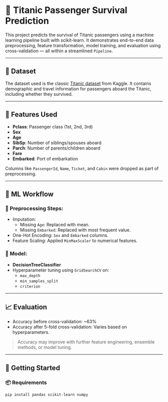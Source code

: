 # 🚢 Titanic Passenger Survival Prediction

This project predicts the survival of Titanic passengers using a machine learning pipeline built with scikit-learn. It demonstrates end-to-end data preprocessing, feature transformation, model training, and evaluation using cross-validation — all within a streamlined `Pipeline`.

---

## 📁 Dataset

The dataset used is the classic [Titanic dataset](https://www.kaggle.com/c/titanic/data) from Kaggle. It contains demographic and travel information for passengers aboard the Titanic, including whether they survived.

---

## 📌 Features Used

- **Pclass**: Passenger class (1st, 2nd, 3rd)
- **Sex**
- **Age**
- **SibSp**: Number of siblings/spouses aboard
- **Parch**: Number of parents/children aboard
- **Fare**
- **Embarked**: Port of embarkation

Columns like `PassengerId`, `Name`, `Ticket`, and `Cabin` were dropped as part of preprocessing.

---

## 🧠 ML Workflow

### 🔧 Preprocessing Steps:
- Imputation:
  - Missing `Age`: Replaced with mean.
  - Missing `Embarked`: Replaced with most frequent value.
- One-Hot Encoding: `Sex` and `Embarked` columns.
- Feature Scaling: Applied `MinMaxScaler` to numerical features.

### 🤖 Model:
- **DecisionTreeClassifier**
- Hyperparameter tuning using `GridSearchCV` on:
  - `max_depth`
  - `min_samples_split`
  - `criterion`

---

## 📈 Evaluation

- Accuracy before cross-validation: ~63%
- Accuracy after 5-fold cross-validation: Varies based on hyperparameters.

> Accuracy may improve with further feature engineering, ensemble methods, or model tuning.

---

## 🧪 Getting Started

### 📦 Requirements
```bash
pip install pandas scikit-learn numpy
